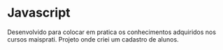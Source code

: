 # Javascript

Desenvolvido para  colocar em pratica os conhecimentos adquiridos nos cursos maisprati.
Projeto onde criei um cadastro de alunos.
